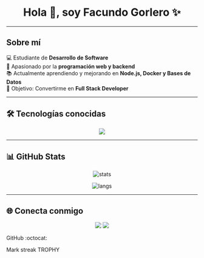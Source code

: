 <h1 align="center">Hola 👋, soy Facundo Gorlero ✨</h1>

---

## Sobre mí
💻 Estudiante de **Desarrollo de Software**  
🚀 Apasionado por la **programación web y backend**  
📚 Actualmente aprendiendo y mejorando en **Node.js, Docker y Bases de Datos**  
🎯 Objetivo: Convertirme en **Full Stack Developer**  

---

## 🛠️ Tecnologías conocidas
<p align="center">
  <img src="https://skillicons.dev/icons?i=java,js,python,mysql,mongodb,html,css,docker,vscode,eclipse,github,git,nodejs" />
</p>

---

## 📊 GitHub Stats
<p align="center">
  <img src="https://github-readme-stats.vercel.app/api?username=FacuGorlero&show_icons=true&theme=tokyonight" alt="stats"/>
</p>

<p align="center">
  <img src="https://github-readme-stats.vercel.app/api/top-langs/?username=FacuGorlero&layout=compact&theme=tokyonight" alt="langs"/>
</p>

---

## 🌐 Conecta conmigo
<p align="center">
  <a href="https://www.linkedin.com/in/facundo-gorlero"><img src="https://img.shields.io/badge/-LinkedIn-%230077B5?style=for-the-badge&logo=linkedin&logoColor=white"/></a>
  <a href="mailto:facundo.gorlero111@gmail.com"><img src="https://img.shields.io/badge/-Gmail-D14836?style=for-the-badge&logo=gmail&logoColor=white"/></a>
</p>





GitHub :octocat:

Mark streak	
TROPHY
